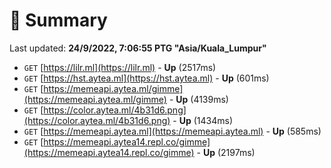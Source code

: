 # 📖 Summary
Last updated: **24/9/2022, 7:06:55 PTG "Asia/Kuala_Lumpur"**

- `GET` [https://lilr.ml](https://lilr.ml) - **Up** (2517ms)
- `GET` [https://hst.aytea.ml](https://hst.aytea.ml) - **Up** (601ms)
- `GET` [https://memeapi.aytea.ml/gimme](https://memeapi.aytea.ml/gimme) - **Up** (4139ms)
- `GET` [https://color.aytea.ml/4b31d6.png](https://color.aytea.ml/4b31d6.png) - **Up** (1434ms)
- `GET` [https://memeapi.aytea.ml](https://memeapi.aytea.ml) - **Up** (585ms)
- `GET` [https://memeapi.aytea14.repl.co/gimme](https://memeapi.aytea14.repl.co/gimme) - **Up** (2197ms)
